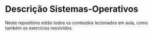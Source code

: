 # Descrição Sistemas-Operativos
Neste repositório estão todos os conteúdos lecionados em aula, como também os exercicíos resolvidos.
